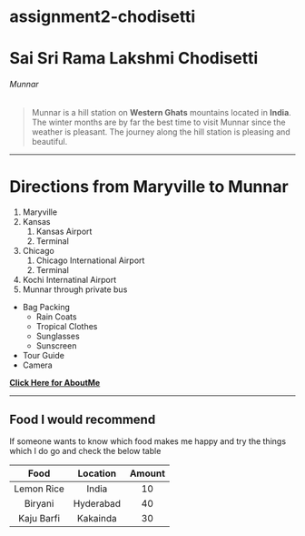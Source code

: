 # assignment2-chodisetti

# Sai Sri Rama Lakshmi Chodisetti

###### Munnar

> Munnar is a hill station on **Western Ghats** mountains located in **India**. The winter months are by far the best time to visit Munnar since the weather is pleasant. The journey along the hill station is pleasing and beautiful.

***

# Directions from Maryville to Munnar
1. Maryville
2. Kansas
    1. Kansas Airport
    2. Terminal
3. Chicago
    1. Chicago International Airport
    2. Terminal
4. Kochi Internatinal Airport
5. Munnar through private bus

* Bag Packing
    * Rain Coats
    * Tropical Clothes
    * Sunglasses
    * Sunscreen
* Tour Guide
* Camera

**[Click Here for AboutMe](AboutMe.md)**

***
## Food I would recommend

If someone wants to know which food makes me happy and try the things which I do go and check the below table

|Food      |Location |Amount  |
|:--------:|:-------:|:------:|
|Lemon Rice|India    |10      |
|Biryani   |Hyderabad|40      |
|Kaju Barfi|Kakainda |30      |